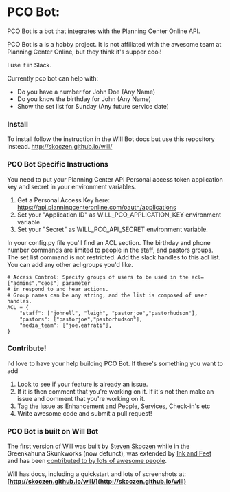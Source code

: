 # PCO Bot:
PCO Bot is a bot that integrates with the Planning Center Online API.

PCO Bot is a is a hobby project. It is not affiliated with the awesome team at Planning Center Online, 
but they think it's supper cool!

I use it in Slack.

Currently pco bot can help with:
* Do you have a number for John Doe (Any Name)
* Do you know the birthday for John (Any Name)
* Show the set list for Sunday (Any future service date)

### Install
To install follow the instruction in the Will Bot docs but use this repository instead.
http://skoczen.github.io/will/

### PCO Bot Specific Instructions
You need to put your Planning Center API Personal access token application key and secret in your environment variables.

1. Get a Personal Access Key here: https://api.planningcenteronline.com/oauth/applications
2. Set your "Application ID" as WILL_PCO_APPLICATION_KEY environment variable.
3. Set your "Secret" as WILL_PCO_API_SECRET environment variable.

In your config.py file you'll find an ACL section. The birthday and phone number commands are limited to 
people in the staff, and pastors groups.
The set list command is not restricted. Add the slack handles to this acl list. You can add any other 
acl groups you'd like.
```
# Access Control: Specify groups of users to be used in the acl=["admins","ceos"] parameter
# in respond_to and hear actions.
# Group names can be any string, and the list is composed of user handles.
ACL = {
    "staff": ["johnell", "leigh", "pastorjoe","pastorhudson"],
    "pastors": ["pastorjoe","pastorhudson"],
	"media_team": ["joe.eafrati"],
}
```

### Contribute!
I'd love to have your help building PCO Bot. 
If there's something you want to add 
1. Look to see if your feature is already an issue.
2. If it is then comment that you're working on it. 
If it's not then make an issue and comment that you're working on it.
3. Tag the issue as Enhancement and People, Services, Check-in's etc
4. Write awesome code and submit a pull request!


### PCO Bot is built on Will Bot

The first version of Will was built by [Steven Skoczen](http://stevenskoczen.com) while in the Greenkahuna Skunkworks (now defunct), was extended by [Ink and Feet](https://inkandfeet.com) and has been [contributed to by lots of awesome people](http://skoczen.github.io/will/improve/#the-shoulders-of-giants).

Will has docs, including a quickstart and lots of screenshots at:
**[http://skoczen.github.io/will/](http://skoczen.github.io/will)** 
